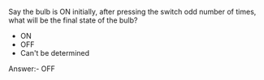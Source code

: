 Say the bulb is ON initially, after pressing the switch odd number of times, what will be the final state of the bulb?

* ON
* OFF
* Can't be determined

Answer:- OFF